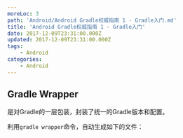 ```yaml
---
moreLoc: 3
path: 'Android/Android Gradle权威指南 1 - Gradle入门.md'
title: 'Android Gradle权威指南 1 - Gradle入门'
date: 2017-12-09T23:31:00.000Z
updated: 2017-12-09T23:31:00.000Z
tags:
    - Android
categories:
    - Android
---
```


## Gradle Wrapper

是对Gradle的一层包装，封装了统一的Gradle版本和配置。

利用`gradle wrapper`命令，自动生成如下的文件：

```

```

